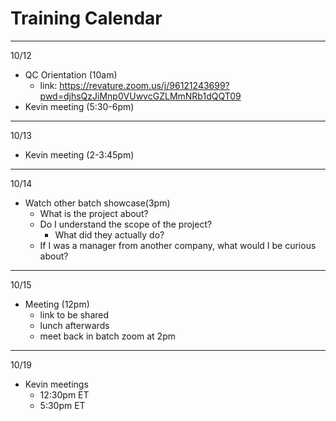 # Training Calendar

---

10/12
- QC Orientation (10am)
    - link: https://revature.zoom.us/j/96121243699?pwd=djhsQzJiMnp0VUwvcGZLMmNRb1dQQT09
- Kevin meeting (5:30-6pm)

---

10/13
- Kevin meeting (2-3:45pm)

---

10/14
- Watch other batch showcase(3pm)
    - What is the project about?  
    - Do I understand the scope of the project?
        - What did they actually do?
    - If I was a manager from another company, what would I be curious about? 

---

10/15
- Meeting (12pm)
    - link to be shared
    - lunch afterwards
    - meet back in batch zoom at 2pm
            
---       
10/19
- Kevin meetings
    - 12:30pm ET
    - 5:30pm ET
    
